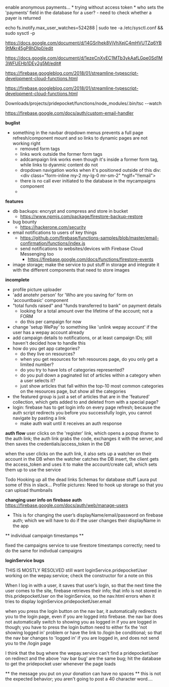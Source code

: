 enable anonymous payments...
	* trying without access token
	* who sets the 'payments' field in the database for a user?
		- need to check whether a payer is returned


<!--inotify watches-->
echo fs.inotify.max_user_watches=524288 | sudo tee -a /etc/sysctl.conf && sudo sysctl -p


<!--beta launch requirements-->
https://docs.google.com/document/d/14GSrIhek8VjVhXejC4mHVUTZq6YB9tMkr45gP8hDlp0/edit

<!--information about how to get data out of firebase-->
https://docs.google.com/document/d/1ezeCnXyEC1MTb3ykAafLGpe0Sd1M3WFUEHb1DEy2g5M/edit#

<!--shows how to compile typescript on the fly so that cloud functions emulator loads it-->
https://firebase.googleblog.com/2018/01/streamline-typescript-development-cloud-functions.html

<!--when debugging functions, use the typescript converter to compile TS to JS-->
https://firebase.googleblog.com/2018/01/streamline-typescript-development-cloud-functions.html

Downloads/projects/pridepocket/functions/node_modules/.bin/tsc --watch





<!--custom email handler-->
https://firebase.google.com/docs/auth/custom-email-handler


**buglist**
- something in the navbar dropdown menus prevents a full page refresh/component mount and so links to dynamic pages are not working right
	* removed form tags
	* links work outside the former form tags
	* addcampaign link works even though it's inside a former form tag, while links to dyanmic content do not
	* dropdown navigation works when it's positioned outside of this div:
			<div class="form-inline my-2 my-lg-0 mr-sm-2" *ngIf="!!email">
	* there is no call ever initiated to the database in the mycampaigns component
	*





**features**
- db backups: encrypt and compress and store in bucket
	* https://www.npmjs.com/package/firestore-backup-restore
- bug bounty
	* https://hackerone.com/security
- email notifications to users of key things
	* https://github.com/firebase/functions-samples/blob/master/email-confirmation/functions/index.js
	* send notifications to websites/devices with Firebase Cloud Messenging too
		- https://firebase.google.com/docs/functions/firestore-events
- image storage; make the service to put stuff in storage and integrate it with the different components that need to store images


**incomplete**
- profile picture uploader
- 'add anotehr person' for 'Who are you saving for' form on 'accountbasic' component
- "total funds raised" and "funds transferred to bank" on payment details
	* looking for a total amount over the lifetime of the account; not a FORM
	* do this per campaign for now
- change 'setup WePay' to something like 'unlink wepay account' if the user has a wepay account already
- add campaign details to notifications, or at least campaign IDs; still haven't decided how to handle this
- how do you get app categories?
	* do they live on resources?
	* when you get resources for teh resources page, do you only get a limited number?
	* do you try to have lots of categories represented?
	* do you pull down a paginated list of articles within a category when a user selects it?
	* just show articles that fall within the top-10 most common categories on the resources page, but show all the categories
- the featured group is just a set of articles that are in the 'featured' collection, which gets added to and deleted from with a special page?
- login: firebase has to get login info on every page refresh; because the auth script redirects you before you successfully login, you cannot navigate by pasting a link
	* make auth wait until it receives an auth response


**auth flow**
user clicks on the 'register' link, which opens a popup iframe to the auth link;
the auth link grabs the code, exchanges it with the server,
and then saves the credentials/access_token in the DB

when the user clicks on the auth link, it also sets up a watcher on their account in the DB
when the watcher catches the DB insert, the client gets the access_token and uses it to make the account/create call, which sets them up to use the service



Todo
Hooking up all the dead links
Schemas for database stuff
Laura put some of this in slack...
Profile pictures:
Need to hook up storage so that you can upload thumbnails

**changing user info on firebase auth**
https://firebase.google.com/docs/auth/web/manage-users
* This is for changing the user’s displayName/email/password on firebase auth; which we will have to do if the user changes their displayName in the app


** individual campaign timestamps **

fixed the campaigns service to use firestore timestamps correctly; need to do the same for indivdual campaigns

**loginService bugs**

THIS IS MOSTLY RESOLVED
	still want loginService.pridepocketUser working on the wepay.service; check the constructor for a note on this
	

When I log in with a user, it saves that user’s login, so that the next time the user comes to the site,
	firebase retrieves their info; that info is not stored in this.pridepocketUser on the loginService,
	so the nav.html errors when it tries to display loginService.pridepocketUser.email

when you press the login button on the nav bar, it automatically redirects you to the login page, even if you are logged into firebase.
	the nav bar does not automatically switch to showing you as logged in if you are logged in though; you have to press the login button
	need to either fix the 'not showing logged in' problem or have the link to /login be conditional;
		so that the nav bar changes to 'logged in' if you are logged in, and does not send you to the /login page
		
I think that the bug where the wepay.service can't find a pridepocketUser on redirect and the above 'nav bar bug' are the same bug;
	hit the database to get the pridepocket user whenever the page loads
	
** the message you put on your donation can have no spaces **
this is not the expected behavior; you aren't going to post a 40 character word....